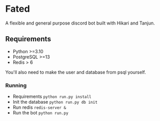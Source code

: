 # Fated
A flexible and general purpose discord bot built with Hikari and Tanjun.

## Requirements
- Python >=3.10
- PostgreSQL >=13
- Redis > 6

You'll also need to make the user and database from psql yourself.

### Running
- Requirements `python run.py install`
- Init the database `python run.py db init`
- Run redis `redis-server &`
- Run the bot `python run.py`
